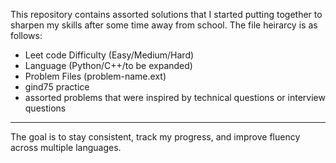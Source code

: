 This repository contains assorted solutions that I started putting together to sharpen my skills after some time away from school. The file heirarcy is as follows:

  - Leet code Difficulty (Easy/Medium/Hard)
  - Language (Python/C++/to be expanded)
  - Problem Files (problem-name.ext)
  - gind75 practice
  - assorted problems that were inspired by technical questions or interview questions

- - - - -
The goal is to stay consistent, track my progress, and improve fluency across multiple languages.
